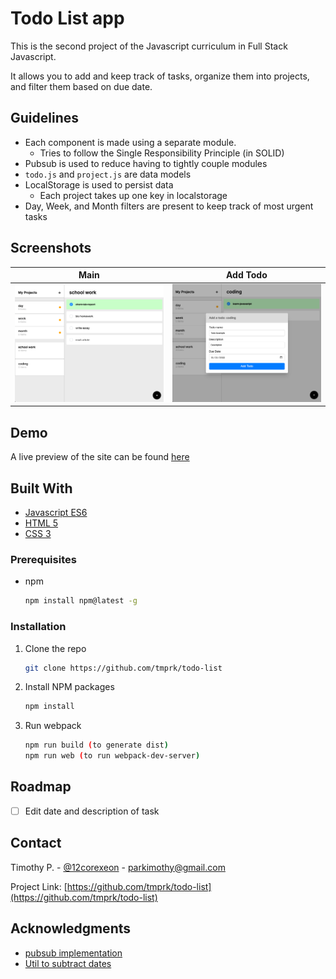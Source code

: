 # Todo List app

This is the second project of the Javascript curriculum in Full Stack Javascript.

It allows you to add and keep track of tasks, organize them into projects, and filter them based on due date.

## Guidelines

* Each component is made using a separate module.
  * Tries to follow the Single Responsibility Principle (in SOLID)
* Pubsub is used to reduce having to tightly couple modules
* `todo.js` and `project.js` are data models
* LocalStorage is used to persist data
  * Each project takes up one key in localstorage
* Day, Week, and Month filters are present to keep track of most urgent tasks

## Screenshots
|             Main              |            Add Todo             |
| :---------------------------: | :-----------------------------: |
| ![main](screenshots/main.png) | ![modal](screenshots/modal.png) |

## Demo

A live preview of the site can be found [here](https://tmprk.github.io/todo-list/)

## Built With

* [Javascript ES6]()
* [HTML 5]()
* [CSS 3]()

### Prerequisites

* npm
  ```sh
  npm install npm@latest -g
  ```

### Installation

1. Clone the repo
   ```sh
   git clone https://github.com/tmprk/todo-list
   ```
2. Install NPM packages
   ```sh
   npm install
   ```
3. Run webpack
   ```sh
   npm run build (to generate dist)
   npm run web (to run webpack-dev-server)
   ```

<!-- ROADMAP -->
## Roadmap

- [ ] Edit date and description of task

<!-- CONTACT -->
## Contact

Timothy P. - [@12corexeon](https://twitter.com/12corexeon) - parkimothy@gmail.com

Project Link: [https://github.com/tmprk/todo-list](https://github.com/tmprk/todo-list)

<!-- ACKNOWLEDGMENTS -->
## Acknowledgments

* [pubsub implementation](https://github.com/prof3ssorSt3v3/pubsub-demo/)
* [Util to subtract dates](https://stackoverflow.com/questions/3224834/get-difference-between-2-dates-in-javascript)
